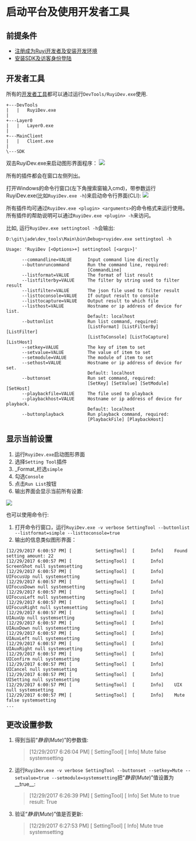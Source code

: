 # 启动平台及使用开发者工具

## 前提条件

- [注册成为Ruyi开发者及安装开发环境](../topics/dev_onboarding.md)
- [安装SDK及访客身份登陆](setup.md)

## 开发者工具

所有的[开发者工具](../topics/devtool.md)都可以通过运行`DevTools/RuyiDev.exe`使用.

```
+---DevTools
|   |   RuyiDev.exe
|                       
+---Layer0
|   |   Layer0.exe
|                               
+---MainClient
|   |   Client.exe
|           
\---SDK
```

双击RuyiDev.exe来启动图形界面程序：
![](/docs/img/ruyidev_gui.png)

所有的插件都会在窗口左侧列出。

打开Windows的命令行窗口(左下角搜索窗输入cmd)，带参数运行RuyiDev.exe(比如`RuyiDev.exe -h`)来启动命令行界面(CLI):
![](/docs/img/ruyidev_cli.png)
	
所有插件均可通过`RuyiDev.exe <plugin> <arguments>`的命令格式来运行使用。
所有插件的帮助说明可以通过`RuyiDev.exe <plugin> -h`来访问。

比如, 运行`RuyiDev.exe settingtool -h`会输出:

```
D:\git\jade\dev_tools\Main\bin\Debug>ruyidev.exe settingtool -h

Usage: 'RuyiDev [<Options>+] settingtool [<args>]'

      --commandline=VALUE      Input command line directly
      --buttonruncommand       Run the command line, required:
                               [CommandLine]
      --listformat=VALUE       The format of list result
      --listfilterby=VALUE     The filter by string used to filter result
      --listfilter=VALUE       The json file used to filter result
      --listtoconsole=VALUE    If output result to console
      --listtocapture=VALUE    Output result to which file
      --listhost=VALUE         Hostname or ip address of device for list.
                               Default: localhost
      --buttonlist             Run list command, required:
                               [ListFormat] [ListFilterBy] [ListFilter]
                               [ListToConsole] [ListToCapture] [ListHost]
      --setkey=VALUE           The key of item to set
      --setvalue=VALUE         The value of item to set
      --setmodule=VALUE        The module of item to set
      --sethost=VALUE          Hostname or ip address of device for set.
                               Default: localhost
      --buttonset              Run set command, required:
                               [SetKey] [SetValue] [SetModule] [SetHost]
      --playbackfile=VALUE     The file used to playback
      --playbackhost=VALUE     Hostname or ip address of device for playback.
                               Default: localhost
      --buttonplayback         Run playback command, required:
                               [PlaybackFile] [PlaybackHost]
```

## 显示当前设置

1. 运行`RuyiDev.exe`启动图形界面
1. 选择`Setting Tool`插件
1. _Format_栏选`simple`
1. 勾选`Console`
1. 点击`Run List`按钮
1. 输出界面会显示当前所有设置:

![](/docs/img/ruyidev_gui_settings_list.png)

也可以使用命令行:

1. 打开命令行窗口，运行`RuyiDev.exe -v verbose SettingTool --buttonlist --listformat=simple --listtoconsole=true`
1. 输出的信息类似图形界面：
```
[12/29/2017 6:00:57 PM] [         SettingTool]  [      Info]    Found setting amount: 22
[12/29/2017 6:00:57 PM] [         SettingTool]  [      Info]    ScreenShot null systemsetting
[12/29/2017 6:00:57 PM] [         SettingTool]  [      Info]    UIFocusUp null systemsetting
[12/29/2017 6:00:57 PM] [         SettingTool]  [      Info]    UIFocusDown null systemsetting
[12/29/2017 6:00:57 PM] [         SettingTool]  [      Info]    UIFocusLeft null systemsetting
[12/29/2017 6:00:57 PM] [         SettingTool]  [      Info]    UIFocusRight null systemsetting
[12/29/2017 6:00:57 PM] [         SettingTool]  [      Info]    UIAuxUp null systemsetting
[12/29/2017 6:00:57 PM] [         SettingTool]  [      Info]    UIAuxDown null systemsetting
[12/29/2017 6:00:57 PM] [         SettingTool]  [      Info]    UIAuxLeft null systemsetting
[12/29/2017 6:00:57 PM] [         SettingTool]  [      Info]    UIAuxRight null systemsetting
[12/29/2017 6:00:57 PM] [         SettingTool]  [      Info]    UIConfirm null systemsetting
[12/29/2017 6:00:57 PM] [         SettingTool]  [      Info]    UICancel null systemsetting
[12/29/2017 6:00:57 PM] [         SettingTool]  [      Info]    UISetting null systemsetting
[12/29/2017 6:00:57 PM] [         SettingTool]  [      Info]    UIX null systemsetting
[12/29/2017 6:00:57 PM] [         SettingTool]  [      Info]    Mute false systemsetting
...
```

## 更改设置参数

1. 得到当前“_静音_(_Mute_)”的参数值:

	> [12/29/2017 6:26:04 PM] [         SettingTool]  [      Info]    Mute false systemsetting
	
1. 运行`RuyiDev.exe -v verbose SettingTool --buttonset --setkey=Mute --setvalue=true --setmodule=systemsetting`把“_静音_(_Mute_)”值设置为__true__:
	
	> [12/29/2017 6:26:39 PM] [         SettingTool]  [      Info]    Set Mute to true result: True
	
1. 验证“_静音_(_Mute_)”值是否更新:
	
	> [12/29/2017 6:27:53 PM] [         SettingTool]  [      Info]    Mute true systemsetting